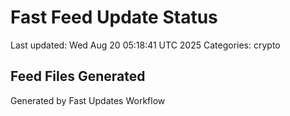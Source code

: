 # Fast Feed Update Status
Last updated: Wed Aug 20 05:18:41 UTC 2025
Categories: crypto

## Feed Files Generated

Generated by Fast Updates Workflow
